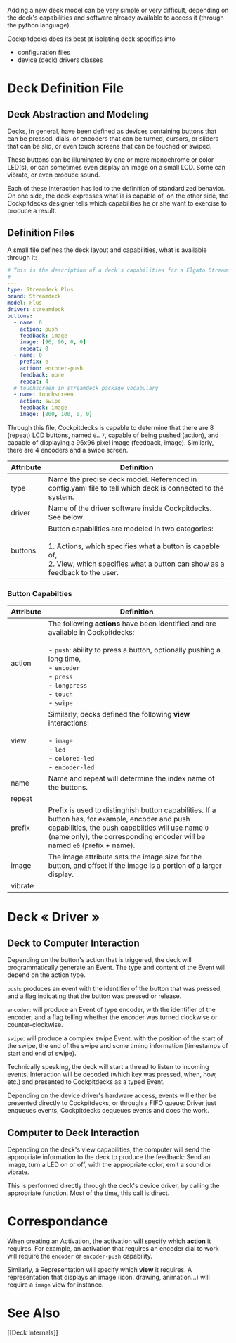 Adding a new deck model can be very simple or very difficult, depending on the deck's capabilities and software already available to access it (through the python language).

Cockpitdecks does its best at isolating deck specifics into

- configuration files
- device (deck) drivers classes

# Deck Definition File

## Deck Abstraction and Modeling

Decks, in general, have been defined as devices containing buttons that can be pressed, dials, or encoders that can be turned, cursors, or sliders that can be slid, or even touch screens that can be touched or swiped.

These buttons can be illuminated by one or more monochrome or color LED(s), or can sometimes even display an image on a small LCD. Some can vibrate, or even produce sound.

Each of these interaction has led to the definition of standardized behavior. On one side, the deck expresses what is is capable of, on the other side, the Cockpitdecks designer tells which capabilities he or she want to exercise to produce a result.

## Definition Files

A small file defines the deck layout and capabilities, what is available through it:

```yaml
# This is the description of a deck's capabilities for a Elgato Streamdeck Plus device
#
---
type: Streamdeck Plus
brand: Streamdeck
model: Plus
driver: streamdeck
buttons:
  - name: 0
    action: push
    feedback: image
    image: [96, 96, 0, 0]
    repeat: 8
  - name: 0
    prefix: e
    action: encoder-push
    feedback: none
    repeat: 4
  # touchscreen in streamdeck package vocabulary
  - name: touchscreen
    action: swipe
    feedback: image
    image: [800, 100, 0, 0]
```

Through this file, Cockpitdecks is capable to determine that there are 8 (repeat) LCD buttons, named `0`.. `7`, capable of being pushed (action), and capable of displaying a 96x96 pixel image (feedback, image). Similarly, there are 4 encoders and a swipe screen.

| Attribute | Definition                                                                                                                                                                                       |
| --------- | ------------------------------------------------------------------------------------------------------------------------------------------------------------------------------------------------ |
| type      | Name the precise deck model. Referenced in config.yaml file to tell which deck is connected to the system.                                                                                       |
| driver    | Name of the driver software inside Cockpitdecks. See below.                                                                                                                                      |
| buttons   | Button capabilities are modeled in two categories:<br><br>1. Actions, which specifies what a button is capable of,<br>2. View, which specifies what a button can show as a feedback to the user. |

### Button Capabilties

| Attribute | Definition                                                                                                                                                                                                                               |
| --------- | ---------------------------------------------------------------------------------------------------------------------------------------------------------------------------------------------------------------------------------------- |
| action    | The following **actions** have been identified and are available in Cockpitdecks:<br><br>- `push`: ability to press a button, optionally pushing a long time,<br>- `encoder`<br>- `press`<br>- `longpress`<br>- `touch`<br>- `swipe`<br> |
| view      | Similarly, decks defined the following **view** interactions:<br><br>- `image`<br>- `led`<br>- `colored-led`<br>- `encoder-led`                                                                                                          |
| name      | Name and repeat will determine the index name of the buttons.                                                                                                                                                                            |
| repeat    |                                                                                                                                                                                                                                          |
| prefix    | Prefix is used to distinghish button capabilities. If a button has, for example, encoder and push capabilities, the push capabilties will use name `0` (name only), the corresponding encoder will be named `e0` (prefix + name).        |
| image     | The image attribute sets the image size for the button, and offset if the image is a portion of a larger display.                                                                                                                        |
| vibrate   |                                                                                                                                                                                                                                          |

# Deck « Driver »

## Deck to Computer Interaction

Depending on the button's action that is triggered, the deck will programmatically generate an Event. The type and content of the Event will depend on the action type.

`push`: produces an event with the identifier of the button that was pressed, and a flag indicating that the button was pressed or release.

`encoder`: will produce an Event of type encoder, with the identifier of the encoder, and a flag telling whether the encoder was turned clockwise or counter-clockwise.

`swipe`: will produce a complex swipe Event, with the position of the start of the swipe, the end of the swipe and some timing information (timestamps of start and end of swipe).

Technically speaking, the deck will start a thread to listen to incoming events. Interaction will be decoded (which key was pressed, when, how, etc.) and presented to Cockpitdecks as a typed Event.

Depending on the device driver's hardware access, events will either be presented directly to Cockpitdecks, or through a FIFO queue: Driver just enqueues events, Cockpitdecks dequeues events and does the work.

## Computer to Deck Interaction

Depending on the deck's view capabilities, the computer will send the appropriate information to the deck to produce the feedback: Send an image, turn a LED on or off, with the appropriate color, emit a sound or vibrate.

This is performed directly through the deck's device driver, by calling the appropriate function. Most of the time, this call is direct.

# Correspondance

When creating an Activation, the activation will specify which **action** it requires. For example, an activation that requires an encoder dial to work will require the `encoder` or `encoder-push` capability.

Similarly, a Representation will specify which **view** it requires. A representation that displays an image (icon, drawing, animation...) will require a `image` view for instance.

# See Also

[[Deck Internals]]
